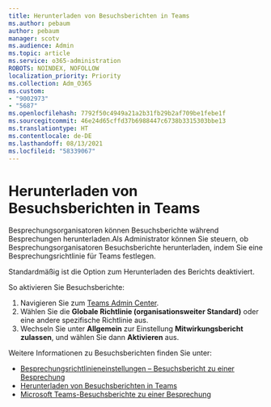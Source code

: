```yaml
---
title: Herunterladen von Besuchsberichten in Teams
ms.author: pebaum
author: pebaum
manager: scotv
ms.audience: Admin
ms.topic: article
ms.service: o365-administration
ROBOTS: NOINDEX, NOFOLLOW
localization_priority: Priority
ms.collection: Adm_O365
ms.custom:
- "9002973"
- "5687"
ms.openlocfilehash: 7792f50c4949a21a2b31fb29b2af709be1febe1f
ms.sourcegitcommit: 46e24d65cffd37b6988447c6738b3315303bbe13
ms.translationtype: HT
ms.contentlocale: de-DE
ms.lasthandoff: 08/13/2021
ms.locfileid: "58339067"
---
```

# <a name="download-attendance-reports-in-teams"></a>Herunterladen von Besuchsberichten in Teams

Besprechungsorganisatoren können Besuchsberichte während Besprechungen herunterladen.Als Administrator können Sie steuern, ob Besprechungsorganisatoren Besuchsberichte herunterladen, indem Sie eine Besprechungsrichtlinie für Teams festlegen. 

Standardmäßig ist die Option zum Herunterladen des Berichts deaktiviert. 

So aktivieren Sie Besuchsberichte: 
1.  Navigieren Sie zum [Teams Admin Center](https://admin.teams.microsoft.com/policies/meetings).
1.  Wählen Sie die **Globale Richtlinie (organisationsweiter Standard)** oder eine andere spezifische Richtlinie aus.
1.  Wechseln Sie unter **Allgemein** zur Einstellung **Mitwirkungsbericht zulassen**, und wählen Sie dann **Aktivieren** aus.

Weitere Informationen zu Besuchsberichten finden Sie unter:

- [Besprechungsrichtlinieneinstellungen – Besuchsbericht zu einer Besprechung](https://docs.microsoft.com/microsoftteams/meeting-policies-in-teams#meeting-policy-settings---meeting-attendance-report)
- [Herunterladen von Besuchsberichten in Teams](https://support.office.com/article/download-attendance-reports-in-teams-ae7cf170-530c-47d3-84c1-3aedac74d310) 
- [Microsoft Teams-Besuchsberichte zu einer Besprechung](https://docs.microsoft.com/microsoftteams/teams-analytics-and-reports/meeting-attendance-report)
